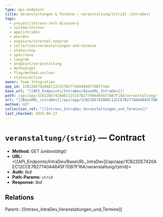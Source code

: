 ```yaml
---
type: api-endpoint
title: Veranstaltungen & Termine — veranstaltung/{strid} (IntraDev)
tags:
  - project/intrexx-rest-discovery
  - system/intrexx
  - app/intradev
  - env/dev
  - exposure/internal-nonprod
  - collection/veranstaltungen-und-termine
  - status/wip
  - spec/none
  - lang/de
  - endpoint/veranstaltung
  - method/get
  - flag/method-unclear
  - status/active
owner: Team Integration
app_id: 1CB22DE7420AEC12CCE7B27740A4845F7DB7F16A
base_url: "[[API_Endpoints/IntraDev/BaseURL_IntraDev]]"
path: /api/app/1CB22DE7420AEC12CCE7B27740A4845F7DB7F16A/veranstaltung/{strid}
url: "[[BaseURL_intraDev]]/api/app/1CB22DE7420AEC12CCE7B27740A4845F7DB7F16A/veranstaltung/{strid}"
method: GET
collection_ref: "[[Intrexx_IntraDev_Veranstaltungen_und_Termine]]"
last_checked: 2025-08-27
---
```


# `veranstaltung/{strid}` — Contract
- **Method:** GET *(unbestätigt)*  
- **URL:** <[[API_Endpoints/IntraDev/BaseURL_IntraDev]]/api/app/1CB22DE7420AEC12CCE7B27740A4845F7DB7F16A/veranstaltung/{strid}>  
- **Auth:** _tbd_  
- **Path-Params:** `strid`  
- **Response:** _tbd_

## Relations
Parent:: [[Intrexx_IntraDev_Veranstaltungen_und_Termine]]

